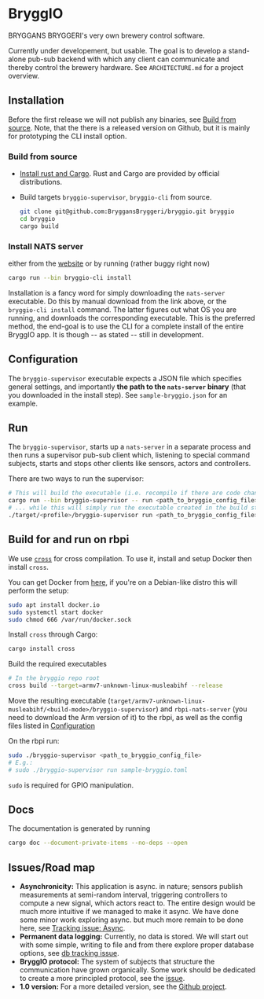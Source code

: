 # BryggIO

BRYGGANS BRYGGERI's very own brewery control software.

Currently under developement, but usable.
The goal is to develop a stand-alone pub-sub backend with which any client can communicate and thereby control the brewery hardware.
See `ARCHITECTURE.md` for a project overview.

## Installation

Before the first release we will not publish any binaries, see [Build from source](#build-from-source).
Note, that the there is a released version on Github, but it is mainly for prototyping the CLI install option.

### Build from source

- [Install rust and Cargo](https://www.rust-lang.org/tools/install). Rust and Cargo are provided by official distributions.

- Build targets `bryggio-supervisor`, `bryggio-cli` from source.

  ```bash
  git clone git@github.com:BryggansBryggeri/bryggio.git bryggio
  cd bryggio
  cargo build
  ```

### Install NATS server

either from the [website](https://nats.io/download/) or by running (rather buggy right now)

```bash
cargo run --bin bryggio-cli install
```

Installation is a fancy word for simply downloading the `nats-server` executable.
Do this by manual download from the link above, or the `bryggio-cli install` command.
The latter figures out what OS you are running, and downloads the corresponding executable.
This is the preferred method, the end-goal is to use the CLI for a complete install of the entire BryggIO app.
It is though -- as stated -- still in development.

## Configuration

The `bryggio-supervisor` executable expects a JSON file which specifies general settings, and importantly **the path to the `nats-server` binary** (that you downloaded in the install step).
See `sample-bryggio.json` for an example.

## Run

The `bryggio-supervisor`, starts up a `nats-server` in a separate process and then runs a supervisor pub-sub client which,
listening to special command subjects, starts and stops other clients like sensors, actors and controllers.

There are two ways to run the supervisor:

```bash
# This will build the executable (i.e. recompile if there are code changes) and run it
cargo run --bin bryggio-supervisor -- run <path_to_bryggio_config_file>
# ... while this will simply run the executable created in the build step.
./target/<profile>/bryggio-supervisor run <path_to_bryggio_config_file>
```

## Build for and run on rbpi

We use [`cross`](https://github.com/rust-embedded/cross) for cross compilation.
To use it, install and setup Docker then install `cross`.

You can get Docker from [here](https://docs.docker.com/get-docker/),
if you're on a Debian-like distro this will perform the setup:

```bash
sudo apt install docker.io
sudo systemctl start docker
sudo chmod 666 /var/run/docker.sock
```

Install `cross` through Cargo:

```bash
cargo install cross
```

Build the required executables

```bash
# In the bryggio repo root
cross build --target=armv7-unknown-linux-musleabihf --release
```

Move the resulting executable
(`target/armv7-unknown-linux-musleabihf/<build-mode>/bryggio-supervisor`) and
`rbpi-nats-server` (you need to download the Arm version of it)
to the rbpi, as well as the config files listed in [Configuration](#configuration)

On the rbpi run:

```bash
sudo ./bryggio-supervisor <path_to_bryggio_config_file>
# E.g.:
# sudo ./bryggio-supervisor run sample-bryggio.toml
```

`sudo` is required for GPIO manipulation.

## Docs

The documentation is generated by running

```bash
cargo doc --document-private-items --no-deps --open
```

## Issues/Road map

- **Asynchronicity:** This application is async. in nature; sensors publish measurements at semi-random interval, triggering controllers to compute a new signal, which actors react to.
  The entire design would be much more intuitive if we managed to make it async.
  We have done some minor work exploring async. but much more remain to be done here, see [Tracking issue: Async](https://github.com/BryggansBryggeri/bryggio/issues/55).
- **Permanent data logging:** Currently, no data is stored. We will start out with some simple, writing to file and from there explore proper database options, see [db tracking issue](https://github.com/BryggansBryggeri/bryggio/issues/71).
- **BryggIO protocol:** The system of subjects that structure the communication have grown organically.
  Some work should be dedicated to create a more principled protocol, see the [issue](https://github.com/BryggansBryggeri/bryggio/issues/106).
- **1.0 version:** For a more detailed version, see the [Github project](https://github.com/BryggansBryggeri/bryggio/projects/2).
